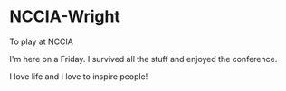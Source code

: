 # NCCIA-Wright
 To play at NCCIA

I'm here on a Friday.
I survived all the stuff and enjoyed the conference.

I love life and I love to inspire people!